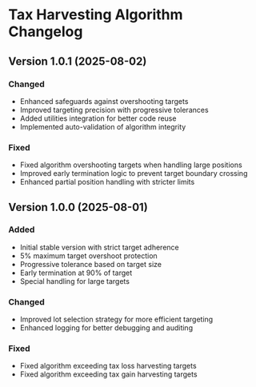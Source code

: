 # Tax Harvesting Algorithm Changelog

## Version 1.0.1 (2025-08-02)

### Changed
- Enhanced safeguards against overshooting targets
- Improved targeting precision with progressive tolerances
- Added utilities integration for better code reuse
- Implemented auto-validation of algorithm integrity

### Fixed
- Fixed algorithm overshooting targets when handling large positions
- Improved early termination logic to prevent target boundary crossing
- Enhanced partial position handling with stricter limits

## Version 1.0.0 (2025-08-01)

### Added
- Initial stable version with strict target adherence
- 5% maximum target overshoot protection
- Progressive tolerance based on target size
- Early termination at 90% of target
- Special handling for large targets

### Changed
- Improved lot selection strategy for more efficient targeting
- Enhanced logging for better debugging and auditing

### Fixed
- Fixed algorithm exceeding tax loss harvesting targets
- Fixed algorithm exceeding tax gain harvesting targets
